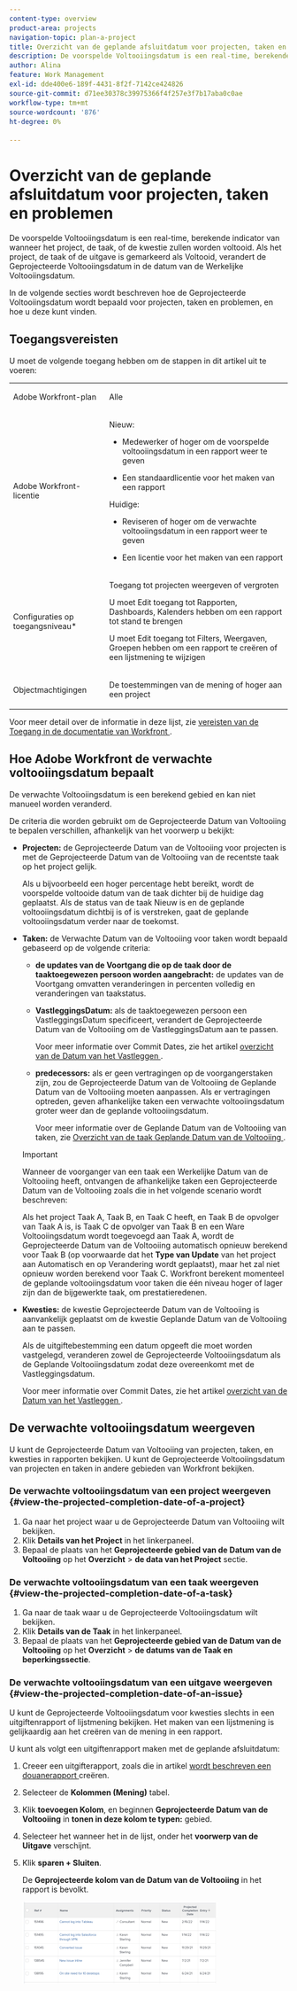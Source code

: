 ```yaml
---
content-type: overview
product-area: projects
navigation-topic: plan-a-project
title: Overzicht van de geplande afsluitdatum voor projecten, taken en problemen
description: De voorspelde Voltooiingsdatum is een real-time, berekende indicator van wanneer het project, de taak, of de kwestie zullen worden voltooid. Als het project, de taak of de uitgave is gemarkeerd als Voltooid, verandert de Geprojecteerde Voltooiingsdatum in de datum van de Werkelijke Voltooiingsdatum.
author: Alina
feature: Work Management
exl-id: dde400e6-189f-4431-8f2f-7142ce424826
source-git-commit: d71ee30378c39975366f4f257e3f7b17aba0c0ae
workflow-type: tm+mt
source-wordcount: '876'
ht-degree: 0%

---
```


# Overzicht van de geplande afsluitdatum voor projecten, taken en problemen

<!-- Audited: 1/2024 -->

De voorspelde Voltooiingsdatum is een real-time, berekende indicator van wanneer het project, de taak, of de kwestie zullen worden voltooid. Als het project, de taak of de uitgave is gemarkeerd als Voltooid, verandert de Geprojecteerde Voltooiingsdatum in de datum van de Werkelijke Voltooiingsdatum.

In de volgende secties wordt beschreven hoe de Geprojecteerde Voltooiingsdatum wordt bepaald voor projecten, taken en problemen, en hoe u deze kunt vinden.

## Toegangsvereisten

U moet de volgende toegang hebben om de stappen in dit artikel uit te voeren:


<table style="table-layout:auto"> 
 <col> 
 <col> 
 <tbody> 
  <tr> 
   <td role="rowheader">Adobe Workfront-plan</td> 
   <td> <p>Alle</p> </td> 
  </tr> 
  <tr> 
   <td role="rowheader">Adobe Workfront-licentie</td> 
   <td> 
   <p>Nieuw: 
   <ul><li><p>Medewerker of hoger om de voorspelde voltooiingsdatum in een rapport weer te geven</p></li> <li><p>Een standaardlicentie voor het maken van een rapport</p></li> </ul>

<p>Huidige: 
   <ul><li><p>Reviseren of hoger om de verwachte voltooiingsdatum in een rapport weer te geven</p></li> 
   <li><p>Een licentie voor het maken van een rapport</p> </li></ul>
      </td> 
  </tr> 
  <tr> 
   <td role="rowheader">Configuraties op toegangsniveau*</td> 
   <td> <p>Toegang tot projecten weergeven of vergroten</p> <p>U moet Edit toegang tot Rapporten, Dashboards, Kalenders hebben om een rapport tot stand te brengen</p> <p>U moet Edit toegang tot Filters, Weergaven, Groepen hebben om een rapport te creëren of een lijstmening te wijzigen</p>  </td> 
  </tr> 
  <tr> 
   <td role="rowheader">Objectmachtigingen</td> 
   <td> <p>De toestemmingen van de mening of hoger aan een project</p> </td> 
  </tr> 
 </tbody> 
</table>

Voor meer detail over de informatie in deze lijst, zie [ vereisten van de Toegang in de documentatie van Workfront ](/help/quicksilver/administration-and-setup/add-users/access-levels-and-object-permissions/access-level-requirements-in-documentation.md).

## Hoe Adobe Workfront de verwachte voltooiingsdatum bepaalt

De verwachte Voltooiingsdatum is een berekend gebied en kan niet manueel worden veranderd.

De criteria die worden gebruikt om de Geprojecteerde Datum van Voltooiing te bepalen verschillen, afhankelijk van het voorwerp u bekijkt:

* **Projecten:** de Geprojecteerde Datum van de Voltooiing voor projecten is met de Geprojecteerde Datum van de Voltooiing van de recentste taak op het project gelijk.

  Als u bijvoorbeeld een hoger percentage hebt bereikt, wordt de voorspelde voltooide datum van de taak dichter bij de huidige dag geplaatst. Als de status van de taak Nieuw is en de geplande voltooiingsdatum dichtbij is of is verstreken, gaat de geplande voltooiingsdatum verder naar de toekomst.

* **Taken:** de Verwachte Datum van de Voltooiing voor taken wordt bepaald gebaseerd op de volgende criteria:

   * **de updates van de Voortgang die op de taak door de taaktoegewezen persoon worden aangebracht:** de updates van de Voortgang omvatten veranderingen in percenten volledig en veranderingen van taakstatus.
   * **VastleggingsDatum:** als de taaktoegewezen persoon een VastleggingsDatum specificeert, verandert de Geprojecteerde Datum van de Voltooiing om de VastleggingsDatum aan te passen.

     Voor meer informatie over Commit Dates, zie het artikel [ overzicht van de Datum van het Vastleggen ](../../../manage-work/projects/updating-work-in-a-project/overview-of-commit-dates.md).

   * **predecessors:** als er geen vertragingen op de voorgangerstaken zijn, zou de Geprojecteerde Datum van de Voltooiing de Geplande Datum van de Voltooiing moeten aanpassen. Als er vertragingen optreden, geven afhankelijke taken een verwachte voltooiingsdatum groter weer dan de geplande voltooiingsdatum.

     Voor meer informatie over de Geplande Datum van de Voltooiing van taken, zie [ Overzicht van de taak Geplande Datum van de Voltooiing ](../../../manage-work/tasks/task-information/task-planned-completion-date.md).

  >[!IMPORTANT]
  >
  >Wanneer de voorganger van een taak een Werkelijke Datum van de Voltooiing heeft, ontvangen de afhankelijke taken een Geprojecteerde Datum van de Voltooiing zoals die in het volgende scenario wordt beschreven:
  >
  >
  >Als het project Taak A, Taak B, en Taak C heeft, en Taak B de opvolger van Taak A is, is Taak C de opvolger van Taak B en een Ware Voltooiingsdatum wordt toegevoegd aan Taak A, wordt de Geprojecteerde Datum van de Voltooiing automatisch opnieuw berekend voor Taak B (op voorwaarde dat het **Type van Update** van het project aan Automatisch en op Verandering wordt geplaatst), maar het zal niet opnieuw worden berekend voor Taak C. Workfront berekent momenteel de geplande voltooiingsdatum voor taken die één niveau hoger of lager zijn dan de bijgewerkte taak, om prestatieredenen. 

* **Kwesties:** de kwestie Geprojecteerde Datum van de Voltooiing is aanvankelijk geplaatst om de kwestie Geplande Datum van de Voltooiing aan te passen.

  Als de uitgiftebestemming een datum opgeeft die moet worden vastgelegd, veranderen zowel de Geprojecteerde Voltooiingsdatum als de Geplande Voltooiingsdatum zodat deze overeenkomt met de Vastleggingsdatum.

  Voor meer informatie over Commit Dates, zie het artikel [ overzicht van de Datum van het Vastleggen ](../../../manage-work/projects/updating-work-in-a-project/overview-of-commit-dates.md).

## De verwachte voltooiingsdatum weergeven

U kunt de Geprojecteerde Datum van Voltooiing van projecten, taken, en kwesties in rapporten bekijken. U kunt de Geprojecteerde Voltooiingsdatum van projecten en taken in andere gebieden van Workfront bekijken.

### De verwachte voltooiingsdatum van een project weergeven {#view-the-projected-completion-date-of-a-project}

1. Ga naar het project waar u de Geprojecteerde Datum van Voltooiing wilt bekijken.
1. Klik **Details van het Project** in het linkerpaneel.
1. Bepaal de plaats van het **Geprojecteerde gebied van de Datum van de Voltooiing** op het **Overzicht** > **de data van het Project** sectie.

### De verwachte voltooiingsdatum van een taak weergeven {#view-the-projected-completion-date-of-a-task}

1. Ga naar de taak waar u de Geprojecteerde Voltooiingsdatum wilt bekijken.
1. Klik **Details van de Taak** in het linkerpaneel.
1. Bepaal de plaats van het **Geprojecteerde gebied van de Datum van de Voltooiing** op het **Overzicht** > **de datums van de Taak en beperkingssectie**.

### De verwachte voltooiingsdatum van een uitgave weergeven {#view-the-projected-completion-date-of-an-issue}

U kunt de Geprojecteerde Voltooiingsdatum voor kwesties slechts in een uitgiftenrapport of lijstmening bekijken. Het maken van een lijstmening is gelijkaardig aan het creëren van de mening in een rapport.

U kunt als volgt een uitgiftenrapport maken met de geplande afsluitdatum:

1. Creeer een uitgifterapport, zoals die in artikel [ wordt beschreven een douanerapport ](../../../reports-and-dashboards/reports/creating-and-managing-reports/create-custom-report.md) creëren.
1. Selecteer de **Kolommen (Mening)** tabel.
1. Klik **toevoegen Kolom**, en beginnen **Geprojecteerde Datum van de Voltooiing** in **tonen in deze kolom te typen:** gebied.

1. Selecteer het wanneer het in de lijst, onder het **voorwerp van de Uitgave** verschijnt. 
1. Klik **sparen + Sluiten**.

   De **Geprojecteerde kolom van de Datum van de Voltooiing** in het rapport is bevolkt. 

   ![](assets/issue-projected-completion-date-in-view-nwe-350x148.png)
